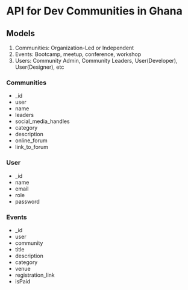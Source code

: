 # API for Dev Communities in Ghana

## Models

1. Communities: Organization-Led or Independent
2. Events: Bootcamp, meetup, conference, workshop
3. Users: Community Admin, Community Leaders, User(Developer), User(Designer), etc

### Communities

- \_id
- user
- name
- leaders
- social_media_handles
- category
- description
- online_forum
- link_to_forum

### User

- \_id
- name
- email
- role
- password

### Events

- \_id
- user
- community
- title
- description
- category
- venue
- registration_link
- isPaid

